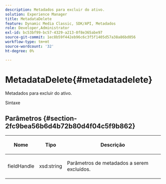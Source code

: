 ```yaml
---
description: Metadados para excluir do ativo.
solution: Experience Manager
title: MetadataDelete
feature: Dynamic Media Classic, SDK/API, Metadados
role: Developer,Administrator
exl-id: bc53bf99-bc57-4329-a213-0f8e365abe97
source-git-commit: 1ec8b59f442eb96c6c3f5f1405d57a38a86bd056
workflow-type: tm+mt
source-wordcount: '32'
ht-degree: 0%

---
```


# MetadataDelete{#metadatadelete}

Metadados para excluir do ativo.

Sintaxe

## Parâmetros {#section-2fc9bea56b6d4b72b80d4f04c5f9b862}

<table id="table_04100BB8ABD84EF68B0A7CE3AD946414"> 
 <thead> 
  <tr> 
   <th colname="col1" class="entry"> <p>Nome </p> </th> 
   <th colname="col2" class="entry"> <p>Tipo </p> </th> 
   <th colname="col3" class="entry"> <p>Descrição </p> </th> 
  </tr> 
 </thead>
 <tbody> 
  <tr> 
   <td colname="col1"> <p><span class="codeph"><span class="varname"> fieldHandle</span></span> </p> </td> 
   <td colname="col2"> <span class="codeph"> xsd:string</span> </td> 
   <td colname="col3"> <p>Parâmetros de metadados a serem excluídos. </p> </td> 
  </tr> 
 </tbody> 
</table>
